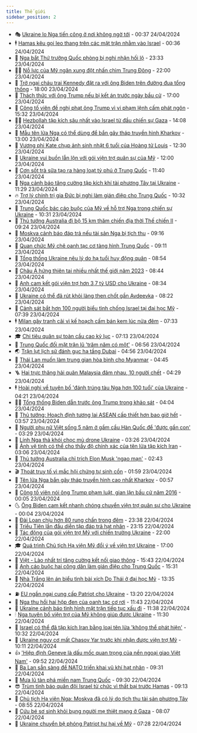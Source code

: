 ```yaml
---
title: Thế giới
sidebar_position: 2
---
```


<!-- vnexpress-the-gioi:START -->
- 🎭 [Ukraine lo Nga tiến công ở nơi không ngờ tới](https://vnexpress.net/ukraine-lo-nga-tien-cong-o-noi-khong-ngo-toi-4738033.html) - 00:37 24/04/2024
- 🕴 [Hamas kêu gọi leo thang trên các mặt trận nhằm vào Israel](https://vnexpress.net/hamas-keu-goi-leo-thang-tren-cac-mat-tran-nham-vao-israel-4738030.html) - 00:36 24/04/2024
- 🤭 [Nga bắt Thứ trưởng Quốc phòng bị nghi nhận hối lộ](https://vnexpress.net/nga-bat-thu-truong-quoc-phong-bi-nghi-nhan-hoi-lo-4738029.html) - 23:33 23/04/2024
- 🧑‍💻 [Nỗ lực của Mỹ ngăn xung đột nhấn chìm Trung Đông](https://vnexpress.net/no-luc-cua-my-ngan-xung-dot-nhan-chim-trung-dong-4737222.html) - 22:00 23/04/2024
- 🦏 [Trở ngại cháu trai Kennedy đặt ra với ông Biden trên đường đua tổng thống](https://vnexpress.net/tro-ngai-chau-trai-kennedy-dat-ra-voi-ong-biden-tren-duong-dua-tong-thong-4730747.html) - 18:00 23/04/2024
- 🦒 [Thách thức với ông Trump nếu bị kết án trước ngày bầu cử](https://vnexpress.net/thach-thuc-voi-ong-trump-neu-bi-ket-an-truoc-ngay-bau-cu-4737461.html) - 17:00 23/04/2024
- 🌈 [Công tố viên đề nghị phạt ông Trump vì vi phạm lệnh cấm phát ngôn](https://vnexpress.net/cong-to-vien-de-nghi-phat-ong-trump-vi-vi-pham-lenh-cam-phat-ngon-4737995.html) - 15:32 23/04/2024
- 🧑‍🏫 [Hezbollah tập kích sâu nhất vào Israel từ đầu chiến sự Gaza](https://vnexpress.net/hezbollah-tap-kich-sau-nhat-vao-israel-tu-dau-chien-su-gaza-4737981.html) - 14:08 23/04/2024
- 🐲 [Mẫu tên lửa Nga có thể dùng để bắn gãy tháp truyền hình Kharkov](https://vnexpress.net/mau-ten-lua-nga-co-the-dung-de-ban-gay-thap-truyen-hinh-kharkov-4737784.html) - 13:00 23/04/2024
- 🦒 [Vương phi Kate chụp ảnh sinh nhật 6 tuổi của Hoàng tử Louis](https://vnexpress.net/vuong-phi-kate-chup-anh-sinh-nhat-6-tuoi-cua-hoang-tu-louis-4737965.html) - 12:30 23/04/2024
- 🐻 [Ukraine vui buồn lẫn lộn với gói viện trợ quân sự của Mỹ](https://vnexpress.net/ukraine-vui-buon-lan-lon-voi-goi-vien-tro-quan-su-cua-my-4737484.html) - 12:00 23/04/2024
- 🚀 [Cơn sốt trà sữa tạo ra hàng loạt tỷ phú ở Trung Quốc](https://vnexpress.net/con-sot-tra-sua-tao-ra-hang-loat-ty-phu-o-trung-quoc-4737811.html) - 11:40 23/04/2024
- 🥰 [Nga cảnh báo tăng cường tập kích khí tài phương Tây tại Ukraine](https://vnexpress.net/nga-canh-bao-tang-cuong-tap-kich-khi-tai-phuong-tay-tai-ukraine-4737953.html) - 11:29 23/04/2024
- 🔥 [Trợ lý chính trị gia Đức bị nghi làm gián điệp cho Trung Quốc](https://vnexpress.net/tro-ly-chinh-tri-gia-duc-bi-nghi-lam-gian-diep-cho-trung-quoc-4737854.html) - 10:32 23/04/2024
- 🥳 [Trung Quốc bác cáo buộc của Mỹ về hỗ trợ Nga trong chiến sự Ukraine](https://vnexpress.net/trung-quoc-bac-cao-buoc-cua-my-ve-ho-tro-nga-trong-chien-su-ukraine-4737870.html) - 10:31 23/04/2024
- 💼 [Thủ tướng Australia đi bộ 15 km thăm chiến địa thời Thế chiến II](https://vnexpress.net/thu-tuong-australia-di-bo-15-km-tham-chien-dia-thoi-the-chien-ii-4737794.html) - 09:24 23/04/2024
- 🤡 [Moskva cảnh báo đáp trả nếu tài sản Nga bị tịch thu](https://vnexpress.net/moskva-canh-bao-dap-tra-neu-tai-san-nga-bi-tich-thu-4737729.html) - 09:16 23/04/2024
- 🌁 [Quan chức Mỹ chê oanh tạc cơ tàng hình Trung Quốc](https://vnexpress.net/quan-chuc-my-che-oanh-tac-co-tang-hinh-trung-quoc-4737697.html) - 09:11 23/04/2024
- 🤩 [Tổng thống Ukraine nêu lý do hạ tuổi huy động quân](https://vnexpress.net/tong-thong-ukraine-neu-ly-do-ha-tuoi-huy-dong-quan-4737767.html) - 08:54 23/04/2024
- 🎉 [Châu Á hứng thiên tai nhiều nhất thế giới năm 2023](https://vnexpress.net/chau-a-hung-thien-tai-nhieu-nhat-the-gioi-nam-2023-4737732.html) - 08:44 23/04/2024
- 🎉 [Anh cam kết gói viện trợ hơn 3,7 tỷ USD cho Ukraine](https://vnexpress.net/anh-cam-ket-goi-vien-tro-hon-3-7-ty-usd-cho-ukraine-4737736.html) - 08:34 23/04/2024
- 🌁 [Ukraine có thể đã rút khỏi làng then chốt gần Avdeevka](https://vnexpress.net/ukraine-co-the-da-rut-khoi-lang-then-chot-gan-avdeevka-4737748.html) - 08:22 23/04/2024
- 🌊 [Cảnh sát bắt hơn 100 người biểu tình chống Israel tại đại học Mỹ](https://vnexpress.net/canh-sat-bat-hon-100-nguoi-bieu-tinh-chong-israel-tai-dai-hoc-my-4737608.html) - 07:39 23/04/2024
- 🕴 [Milan gây tranh cãi vì kế hoạch cấm bán kem lúc nửa đêm](https://vnexpress.net/milan-gay-tranh-cai-vi-ke-hoach-cam-ban-kem-luc-nua-dem-4737553.html) - 07:33 23/04/2024
- 🎓 [Chi tiêu quân sự toàn cầu cao kỷ lục](https://vnexpress.net/chi-tieu-quan-su-toan-cau-cao-ky-luc-4737578.html) - 07:13 23/04/2024
- 🦩 [Trung Quốc đối mặt trận lũ &#39;trăm năm có một&#39;](https://vnexpress.net/trung-quoc-doi-mat-tran-lu-tram-nam-co-mot-4737681.html) - 06:56 23/04/2024
- 🌏 [Trận lụt lịch sử đánh gục hạ tầng Dubai](https://vnexpress.net/tran-lut-lich-su-danh-guc-ha-tang-dubai-4737251.html) - 04:56 23/04/2024
- 🌋 [Thái Lan muốn làm trung gian hòa bình cho Myanmar](https://vnexpress.net/thai-lan-muon-lam-trung-gian-hoa-binh-cho-myanmar-4737537.html) - 04:45 23/04/2024
- 🪜 [Hai trực thăng hải quân Malaysia đâm nhau, 10 người chết](https://vnexpress.net/hai-truc-thang-hai-quan-malaysia-dam-nhau-10-nguoi-chet-4737675.html) - 04:29 23/04/2024
- 🕴 [Hoài nghi về tuyên bố &#39;đánh trúng tàu Nga hơn 100 tuổi&#39; của Ukraine](https://vnexpress.net/hoai-nghi-ve-tuyen-bo-danh-trung-tau-nga-hon-100-tuoi-cua-ukraine-4737603.html) - 04:21 23/04/2024
- 🧑‍🏫 [Tổng thống Biden dẫn trước ông Trump trong khảo sát](https://vnexpress.net/tong-thong-biden-dan-truoc-ong-trump-trong-khao-sat-4737526.html) - 04:04 23/04/2024
- 🌮 [Thủ tướng: Hoạch định tương lai ASEAN cấp thiết hơn bao giờ hết](https://vnexpress.net/thu-tuong-hoach-dinh-tuong-lai-asean-cap-thiet-hon-bao-gio-het-4737568.html) - 03:57 23/04/2024
- 🚦 [Người phụ nữ Việt sống 5 năm ở gầm cầu Hàn Quốc để &#39;được gần con&#39;](https://vnexpress.net/nguoi-phu-nu-viet-song-5-nam-o-gam-cau-han-quoc-de-duoc-gan-con-4737502.html) - 03:29 23/04/2024
- 💫 [Lính Nga thả khói chọc mù drone Ukraine](https://vnexpress.net/linh-nga-tha-khoi-choc-mu-drone-ukraine-4737497.html) - 03:26 23/04/2024
- 🤡 [Ảnh vệ tinh có thể cho thấy độ chính xác của tên lửa tập kích Iran](https://vnexpress.net/anh-ve-tinh-co-the-cho-thay-do-chinh-xac-cua-ten-lua-tap-kich-iran-4737479.html) - 03:06 23/04/2024
- 🦣 [Thủ tướng Australia chỉ trích Elon Musk &#39;ngạo mạn&#39;](https://vnexpress.net/thu-tuong-australia-chi-trich-elon-musk-ngao-man-4737473.html) - 02:43 23/04/2024
- 🎬 [Thoát truy tố vì mắc hội chứng tự sinh cồn](https://vnexpress.net/thoat-truy-to-vi-mac-hoi-chung-tu-sinh-con-4737490.html) - 01:59 23/04/2024
- 🎉 [Tên lửa Nga bắn gãy tháp truyền hình cao nhất Kharkov](https://vnexpress.net/ten-lua-nga-ban-gay-thap-truyen-hinh-cao-nhat-kharkov-4737432.html) - 00:57 23/04/2024
- 🎡 [Công tố viên nói ông Trump phạm luật, gian lận bầu cử năm 2016](https://vnexpress.net/cong-to-vien-noi-ong-trump-pham-luat-gian-lan-bau-cu-nam-2016-4737453.html) - 00:05 23/04/2024
- 🌜 [Ông Biden cam kết nhanh chóng chuyển viện trợ quân sự cho Ukraine](https://vnexpress.net/ong-biden-cam-ket-nhanh-chong-chuyen-vien-tro-quan-su-cho-ukraine-4737456.html) - 00:04 23/04/2024
- 🎡 [Đài Loan chịu hơn 80 rung chấn trong đêm](https://vnexpress.net/dai-loan-chiu-hon-80-rung-chan-trong-dem-4737452.html) - 23:38 22/04/2024
- 🤗 [Triều Tiên lần đầu diễn tập đáp trả hạt nhân](https://vnexpress.net/trieu-tien-lan-dau-dien-tap-dap-tra-hat-nhan-4737444.html) - 23:15 22/04/2024
- 🦩 [Tác động của gói viện trợ Mỹ với chiến trường Ukraine](https://vnexpress.net/tac-dong-cua-goi-vien-tro-my-voi-chien-truong-ukraine-4736976.html) - 22:00 22/04/2024
- 🎓 [Quá trình Chủ tịch Hạ viện Mỹ đổi ý về viện trợ Ukraine](https://vnexpress.net/qua-trinh-chu-tich-ha-vien-my-doi-y-ve-vien-tro-ukraine-4736967.html) - 17:00 22/04/2024
- 🌁 [Việt - Lào nhất trí tăng cường kết nối giao thông](https://vnexpress.net/viet-lao-nhat-tri-tang-cuong-ket-noi-giao-thong-4737417.html) - 15:43 22/04/2024
- 🤩 [Anh cáo buộc hai công dân làm gián điệp cho Trung Quốc](https://vnexpress.net/anh-cao-buoc-hai-cong-dan-lam-gian-diep-cho-trung-quoc-4737414.html) - 15:31 22/04/2024
- 👹 [Nhà Trắng lên án biểu tình bài xích Do Thái ở đại học Mỹ](https://vnexpress.net/nha-trang-len-an-bieu-tinh-bai-xich-do-thai-o-dai-hoc-my-4737384.html) - 13:35 22/04/2024
- ⛽️ [EU ngần ngại cung cấp Patriot cho Ukraine](https://vnexpress.net/eu-ngan-ngai-cung-cap-patriot-cho-ukraine-4737399.html) - 13:20 22/04/2024
- 🚀 [Nga thu hồi hai hộp đen của oanh tạc cơ rơi](https://vnexpress.net/nga-thu-hoi-hai-hop-den-cua-oanh-tac-co-roi-4737373.html) - 11:43 22/04/2024
- 🎡 [Ukraine cảnh báo tình hình mặt trận tiếp tục xấu đi](https://vnexpress.net/ukraine-canh-bao-tinh-hinh-mat-tran-tiep-tuc-xau-di-4737376.html) - 11:38 22/04/2024
- 🕯 [Nga tuyên bố viện trợ của Mỹ không giúp được Ukraine](https://vnexpress.net/nga-tuyen-bo-vien-tro-cua-my-khong-giup-duoc-ukraine-4737339.html) - 11:30 22/04/2024
- 🐻 [Israel có thể đã tập kích Iran bằng loại tên lửa &#39;không thể phát hiện&#39;](https://vnexpress.net/israel-co-the-da-tap-kich-iran-bang-loai-ten-lua-khong-the-phat-hien-4737168.html) - 10:32 22/04/2024
- 🚦 [Ukraine nguy cơ mất Chasov Yar trước khi nhận được viện trợ Mỹ](https://vnexpress.net/ukraine-nguy-co-mat-chasov-yar-truoc-khi-nhan-duoc-vien-tro-my-4737292.html) - 10:11 22/04/2024
- 👍 [&#39;Hiệp định Geneve là dấu mốc quan trọng của nền ngoại giao Việt Nam&#39;](https://vnexpress.net/hiep-dinh-geneve-la-dau-moc-quan-trong-cua-nen-ngoai-giao-viet-nam-4737311.html) - 09:52 22/04/2024
- 🚀 [Ba Lan sẵn sàng để NATO triển khai vũ khí hạt nhân](https://vnexpress.net/ba-lan-san-sang-de-nato-trien-khai-vu-khi-hat-nhan-4737188.html) - 09:31 22/04/2024
- 🌮 [Mưa lũ tàn phá miền nam Trung Quốc](https://vnexpress.net/mua-lu-tan-pha-mien-nam-trung-quoc-4737119.html) - 09:30 22/04/2024
- 😎 [Trùm tình báo quân đội Israel từ chức vì thất bại trước Hamas](https://vnexpress.net/trum-tinh-bao-quan-doi-israel-tu-chuc-vi-that-bai-truoc-hamas-4737275.html) - 09:13 22/04/2024
- 🐲 [Chủ tịch Hạ viện Nga: Moskva đã có lý do tịch thu tài sản phương Tây](https://vnexpress.net/chu-tich-ha-vien-nga-moskva-da-co-ly-do-tich-thu-tai-san-phuong-tay-4737207.html) - 08:55 22/04/2024
- 💫 [Cứu bé sơ sinh khỏi bụng người mẹ thiệt mạng ở Gaza](https://vnexpress.net/cuu-be-so-sinh-khoi-bung-nguoi-me-thiet-mang-o-gaza-4737177.html) - 08:07 22/04/2024
- 👀 [Ukraine chuyển bệ phóng Patriot hư hại về Mỹ](https://vnexpress.net/ukraine-chuyen-be-phong-patriot-hu-hai-ve-my-4737137.html) - 07:28 22/04/2024<!-- vnexpress-the-gioi:END -->